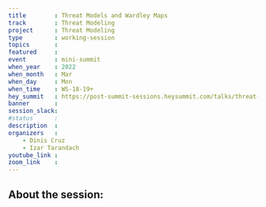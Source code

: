 ```yaml
---
title        : Threat Models and Wardley Maps
track        : Threat Modeling
project      : Threat Modeling
type         : working-session
topics       :
featured     :
event        : mini-summit
when_year    : 2022
when_month   : Mar
when_day     : Mon
when_time    : WS-18-19+
hey_summit   : https://post-summit-sessions.heysummit.com/talks/threat-models-and-wardley-maps/
banner       : 
session_slack:
#status      : 
description  :
organizers   :
    - Dinis Cruz
    - Izar Tarandach
youtube_link : 
zoom_link    : 
---
```


## About the session:

